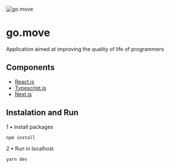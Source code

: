 ![go.move](https://imgur.com/a/MOVE60L)

# go.move
Application aimed at improving the quality of life of programmers

## Components

* [React.js](https://pt-br.reactjs.org/)
* [Typescript.js](https://www.typescriptlang.org/)
* [Next.js](https://nextjs.org/)

## Instalation and Run

1 • install packages 

`npm install`

2 • Run in localhost

`yarn dev`
